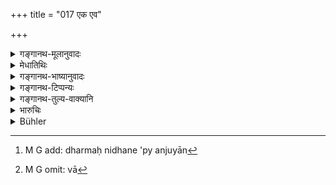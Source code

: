 +++
title = "017 एक एव"

+++

<details><summary>गङ्गानथ-मूलानुवादः</summary>

Morality (Justice) is the only friend who follows one even after death; everything else perishes along with the body.—(17)
</details>

<details><summary>मेधातिथिः</summary>

भयाद् धर्मातिक्रमो न कर्तव्य इत्य् एतत् "धर्म एव हतो हन्ति" इत्य् अनेनोपदिष्टम्, स्नेहतो न कर्तव्य इत्य् अनेनोपदिश्यते । यत **एकः सुहृद् धर्मः,** तत्र स्नेहो भावनीयः । अन्यो ऽपि मनुष्यः सुहृत्[^१००] कार्यम् अपेक्ष्य जहाति जीवनम् । यो ऽपि स्याद् अत्यन्तमित्रं तस्यापि सौहार्दम् आ निधनात् । धर्मस् तु मृतम् अपि पुरुषम् अन्वेति । अतो न सुहृदपेक्षया मिथ्यादर्शनम् उपेक्षा वा[^१०१] कर्तव्या ।


[^१०१]:
     M G omit: vā


[^१००]:
     M G add: dharmaḥ nidhane 'py anjuyān

- भार्या पुत्रो मित्रम् अर्थाश् च रिक्थम् 

- नश्यन्त्य् एते देहनाशे नरस्य ।

- धर्मस् त्व् एको नैनम् उज्झत्य् अजस्रं

- तस्माज् जह्यात् पुत्रदारान् न धर्मम् ॥

यद् **अन्यद्** धर्माद् भार्यादि, तत् **सर्वं** **शरीरेण समं** सह **नाशं गच्छति** । धर्माद् अन्यो मृतं न परित्रातुं कश्चित् समर्थ इत्य् अतः सुहृद्बान्धवानुरोधाद् अपि धर्मो न हातव्यः ॥ ८.१७ ॥
</details>

<details><summary>गङ्गानथ-भाष्यानुवादः</summary>

What has been declared in verse 15 is that Morality or Justice should not be perverted, through *fear*; and the present verse declares that it should not be perverted through *love* either.

In as much as Morality (Justice) is the ‘only friend,’ it is for this that one should cultivate it. Ordinary men often abandon their friends even during life; even in the case of those that are very great friends, the friendship lasts only till death. Morality on the other hand, follows the man even when dead. Therefore even for the sake of friendship, one should not either pervert justice or connive at its perversion.

In this sense there is the following saying—‘Wife, son, friends, riches and wealth—all these are lost when the man’s body is destroyed; it is Morality alone which never abandons him; hence one might abandon his sons and wife, but never Morality.’

Everything else, in the shape of wife, son and so forth,—except Morality—perishes with the body; *i.e*., except Morality nothing is able to save the man on death; so that even for the sake of friends and relations, Morality should not be abandoned.—(17)
</details>

<details><summary>गङ्गानथ-टिप्पन्यः</summary>

This verse is quoted in *Hitopadeśa* 1,59;—in *Hemādri* (Vrata, p.
14);—in *Nṛsiṃhaprasāda* (Saṃskāra, p. 17a);—and in *Kṛtyakalpataru*
(11a).
</details>

<details><summary>गङ्गानथ-तुल्य-वाक्यानि</summary>

**(verses 8.16-17)**

See Comparative notes for [Verse
8.16].
</details>

<details><summary>भारुचिः</summary>

यतः सुहृन्मित्राद्य् अपेक्षयापि न धर्मो मोक्तव्यः । अन्यथा हि तदुपेक्षया न केवलम् अपराधिनः प्रत्यवायो ऽन्यथादर्शने, किं तर्हि —
</details>

<details><summary>Bühler</summary>

017	The only friend who follows men even after death is justice; for everything else is lost at the same time when the body (perishes).
</details>
